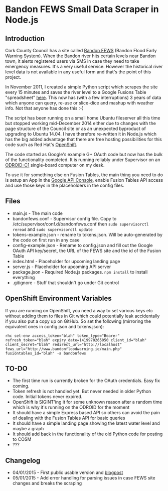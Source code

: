 # Bandon FEWS Small Data Scraper in Node.js
## Introduction
Cork County Council has a site called [Bandon FEWS](http://www.bandonfloodwarning.ie/) (Bandon Flood Early Warning System). When the Bandon river hits certain levels near Bandon town, it alerts registered users via SMS in case they need to take emergency measures. It's a very useful service. However the historical river level data is not available in any useful form and that's the point of this project.

In November 2011, I created a simple Python script which scrapes the site every 15 minutes and saves the river level to a Google Fusions Table "spreadsheet" [here](https://www.google.com/fusiontables/DataSource?docid=103YIcARoxuaWT7NfZ8mVBzY554sF_3ONYC1N3DE#rows:id=1). This now has (with a few interruptions) 3 years of data which anyone can query, re-use or slice-dice and mashup with weather info. Not that anyone has done this :-)

The script has been running on a small home Ubuntu fileserver all this time but stopped working mid-December 2014 either due to changes with the page structure of the Council site or as an unexpected byproduct of upgrading to Ubuntu 14.04. I have therefore re-written it in Node.js which has the big added advantage that there are free hosting possibilities for this code such as Red Hat's [OpenShift](https://www.openshift.com/).

The code started as Google's example G+ OAuth code but now has the bulk of the functionality completed. It is running reliably under Supervisor on an [ODROID-C1](http://www.hardkernel.com/main/products/prdt_info.php?g_code=G141578608433) single-board computer on my desk.

To use it for something else on Fusion Tables, the main thing you need to do is setup an App in the [Google API Console](https://console.developers.google.com/project?authuser=0), enable Fusion Tables API access and use those keys in the placeholders in the config files.

## Files
* main.js - The main code
* bandonfews.conf - Supervisor config file. Copy to /etc/supervisor/conf.d/bandonfews.conf then `sudo supervisorctl reread` and `sudo supervisorctl update`
* tokens-example.json - rename to tokens.json. Will be auto-generated by the code on first run in any case
* config-example.json - Rename to config.json and fill out the Google OAuth API key/secret, the URL of the FEWS site and the id of the Fusion Table
* index.html - Placeholder for upcoming landing page
* server.js - Placeholder for upcoming API server
* package.json - Required Node.js packages. `npm install` to install everything
* .gitignore - Stuff that shouldn't go under Git control


## OpenShift Environment Variables
If you are running on OpenShift, you need a way to set various keys etc without adding them to files in Git which could potentially leak accidentally if you also put a copy up on GitHub. So set the following (mirroring the equivalent ones in config.json and tokens.json):

```rhc set-env access_token="blah" token_type="Bearer" refresh_token="blah" expiry_date=1419970265050 client_id="blah" client_secret="blah" redirect_url="http://localhost" fews_url="http://www.bandonfloodwarning.ie/main.php" fusiontables_id="blah" -a bandonfews ```


## TO-DO
* The first time run is currently broken for the OAuth credentials. Easy fix coming.
* Token refresh is not handled yet. But never needed in older Python code. Initial tokens never expired.
* OpenShift is SIGINT'ing it for some unknown reason after a random time which is why it's running on the ODROID for the moment
* It should have a simple Express based API so others can avoid the pain of dealing with the Fusion Tables API for basic queries
* It should have a simple landing page showing the latest water level and maybe a graph
* It should add back in the functionality of the old Python code for posting to COSM
* ???

## Changelog
* 04/01/2015 - First public usable version and [blogpost](http://conoroneill.net/bandon-flood-warning-data-now-scraped-to-google-fusion-tables-using-nodejs)
* 05/01/2015 - Add error handling for parsing issues in case FEWS site changes and breaks the scraping

